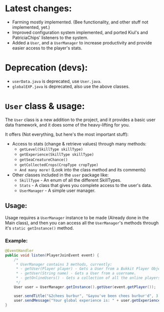 # Latest changes:

- Farming mostly implemented. (Bee functionality, and other stuff not implemented, yet.)
- Improved configuration system implemented, and ported Kiul's and PatriciaChips' listeners to the system.
- Added a ``User``, and a ``UserManager`` to increase productivity and provide easier access to the player's stats.

# Deprecation (devs):

- ``userData.java`` is deprecated, use ``User.java``.
- ``globalEXP.java`` is deprecated, also use the above classes.

# ``User`` class & usage:

The ``User`` class is a new addition to the project, and it provides a basic user data framework, and it does some of the heavy-lifting for you.

It offers (Not everything, but here's the most important stuff):

- Access to stats (change & retrieve values) through many methods:
  - ``getLevel(SkillType skillType)``
  - ``getExperience(SkillType skillType)``
  - ``getSeaCreatureChance()``
  - ``getCollectedCrops(CropType cropType)``
  - ``And many more!`` (Look into the class method and its comments)
- Other classes included in the ``user`` package like:
  - ``SkillType`` - An enum of all the different SkillTypes.
  - ``Stats`` - A class that gives you complete access to the user's data.
  - ``UserManager`` - A simple user manager.

## Usage:

Usage requires a ``UserManager`` instance to be made (Already done in the Main class), and then you can access all the ``UserManager``'s methods through it's ``static getInstance()`` method.

### Example:

```java
@EventHandler
public void listen(PlayerJoinEvent event) {
    /*
     * UserManager contains 3 methods, currently:
     * - getUser(Player player) - Gets a User from a Bukkit Player Object
     * - getUser(String name) - Gets a User from a username.
     * - getOnlineUsers() - Gets a collection of all the online players in-game.
     */ 
    User user = UserManager.getInstance().getUser(event.getPlayer());

    user.sendTitle("&2chees burbur", "&ayou've been chees burbur'd", 3 /* Makes it stay on screen for x seconds*/);
    user.sendMessage("Your global experience is: " + user.getExperience(SkillType.GLOBAL));
}
```
